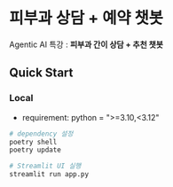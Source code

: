 # 피부과 상담 + 예약 챗봇

Agentic AI 특강 : **피부과 간이 상담 + 추천 챗봇**

## Quick Start
### Local
- requirement: python = ">=3.10,<3.12"
```bash
# dependency 설정
poetry shell
poetry update

# Streamlit UI 실행
streamlit run app.py
```